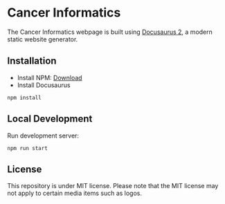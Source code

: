 # Cancer Informatics

The Cancer Informatics webpage is built using [Docusaurus 2](https://docusaurus.io/), a modern static website generator.

## Installation

- Install NPM: [Download](https://nodejs.org/en/download/)
- Install Docusaurus
```
npm install
```

## Local Development

Run development server:
```
npm run start
```
## License

This repository is under MIT license.
Please note that the MIT license may not apply to certain media items such as logos.